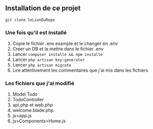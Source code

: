 ## Installation de ce projet

`git clone leLienDuRepo`

### Une fois qu'il est installé

1. Copie le fichier .env.example et le changer en .env
2. Créer un DB et la mettre dans le fichier .env
3. Lancer `composer installe && npm installe`
4. Lancer `php artisan key:generator`
5. Lancer `php artisan migrate`
6. Lire attentivement les commentaires que j'ai mis dans les fichiers

### Les fichiers que j'ai modifié

1. Model Todo
2. TodoController
3. api.php et web.php
4. welcome.blade.php
5. js>app.js
6. js>Components>Home.js


